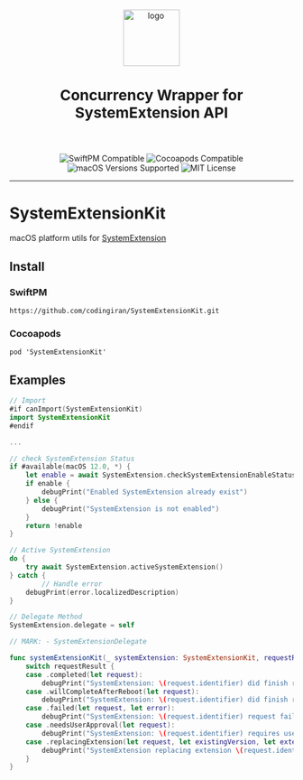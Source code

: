 <p align="center">
  <br />
  <img src=https://github-production-user-asset-6210df.s3.amazonaws.com/11780294/242794221-fa956d07-04fa-4ab7-af94-61ced3948dd9.png alt="logo" height="100px" />
  <h3 style="font-size:26" align="center">Concurrency Wrapper for SystemExtension API</h3>
  <br />
</p>

<p align="center">
  <img src="https://github-production-user-asset-6210df.s3.amazonaws.com/11780294/242797256-a265a02c-5db9-4795-a94a-e2f2ffa7f136.svg" alt="SwiftPM Compatible">
  <img src="https://github-production-user-asset-6210df.s3.amazonaws.com/11780294/242797253-dd4f20e6-67a5-4594-a29e-d3f668e3281f.svg" alt="Cocoapods Compatible">
  <img src="https://github-production-user-asset-6210df.s3.amazonaws.com/11780294/242797257-2b6fd077-4815-4ac9-bcaa-e55c5905e7fc.svg" alt="macOS Versions Supported">
  <img src="https://github-production-user-asset-6210df.s3.amazonaws.com/11780294/242797251-4f5272cd-1b3d-470d-b88a-3dc2e3dbb879.svg" alt="MIT License">
</p>

----------------


# SystemExtensionKit

macOS platform utils for [SystemExtension](https://developer.apple.com/documentation/systemextensions)

## Install

### SwiftPM

```
https://github.com/codingiran/SystemExtensionKit.git
```

### Cocoapods

```
pod 'SystemExtensionKit'
```

## Examples

```swift
// Import
#if canImport(SystemExtensionKit)
import SystemExtensionKit
#endif

...

// check SystemExtension Status
if #available(macOS 12.0, *) {
    let enable = await SystemExtension.checkSystemExtensionEnableStatus()
    if enable {
        debugPrint("Enabled SystemExtension already exist")
    } else {
        debugPrint("SystemExtension is not enabled")
    }
    return !enable
}

// Active SystemExtension
do {
    try await SystemExtension.activeSystemExtension()
} catch {
		// Handle error
    debugPrint(error.localizedDescription)
}

// Delegate Method
SystemExtension.delegate = self

// MARK: - SystemExtensionDelegate

func systemExtensionKit(_ systemExtension: SystemExtensionKit, requestResult: SystemExtensionKit.RequestResult) {
    switch requestResult {
    case .completed(let request):
        debugPrint("SystemExtension: \(request.identifier) did finish request, user authorized")
    case .willCompleteAfterReboot(let request):
        debugPrint("SystemExtension: \(request.identifier) did finish request, but need user reboot mac")
    case .failed(let request, let error):
        debugPrint("SystemExtension: \(request.identifier) request failed: \(error.localizedDescription)")
    case .needsUserApproval(let request):
        debugPrint("SystemExtension: \(request.identifier) requires user approval")
    case .replacingExtension(let request, let existingVersion, let extensionVersion):
        debugPrint("SystemExtension replacing extension \(request.identifier) version \(existingVersion) with version \(extensionVersion)")
    }
}
```
